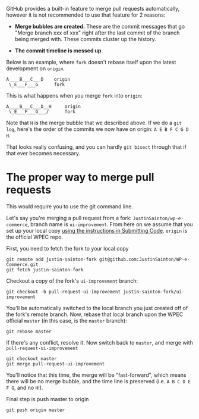 GitHub provides a built-in feature to merge pull requests automatically, however it is not recommended to use that feature for 2 reasons:

* **Merge bubbles are created.** These are the commit messages that go "Merge branch xxx of xxx" right after the last commit of the branch being merged with. These commits cluster up the history.

* **The commit timeline is messed up**.

Below is an example, where `fork` doesn't rebase itself upon the latest development on `origin`.

	A____B___C___D    origin
	 \_E___F___G      fork

This is what happens when you merge `fork` into `origin`:

	A____B___C___D__H     origin
	 \_E___F___G___/      fork

Note that `H` is the merge bubble that we described above. If we do a `git log`, here's the order of the commits we now have on origin: `A E B F C G D H`.

That looks really confusing, and you can hardly `git bisect` through that if that ever becomes necessary.

# The proper way to merge pull requests

This would require you to use the git command line.

Let's say you're merging a pull request from a fork: `JustinSainton/wp-e-commerce`, branch name is `ui-improvement`. From here on we assume that you set up your local copy [using the instructions in Submitting Code](wiki/Submitting-Code#wiki-setting-up). `origin` is the official WPEC repo.

First, you need to fetch the fork to your local copy

	git remote add justin-sainton-fork git@github.com:JustinSainton/WP-e-Commerce.git
	git fetch justin-sainton-fork

Checkout a copy of the fork's `ui-improvement` branch:

	git checkout -b pull-request-ui-improvement justin-sainton-fork/ui-improvement

You'll be automatically switched to the local branch you just created off of the fork's remote branch. Now, rebase that local branch upon the WPEC official `master` (in this case, is the `master` branch):

	git rebase master

If there's any conflict, resolve it. Now switch back to `master`, and merge with `pull-request-ui-improvement`

	git checkout master
	git merge pull-request-ui-improvement

You'll notice that this time, the merge will be "fast-forward", which means there will be no merge bubble, and the time line is preserved (i.e. `A B C D E F G`, and no `H`!).

Final step is push master to origin

	git push origin master